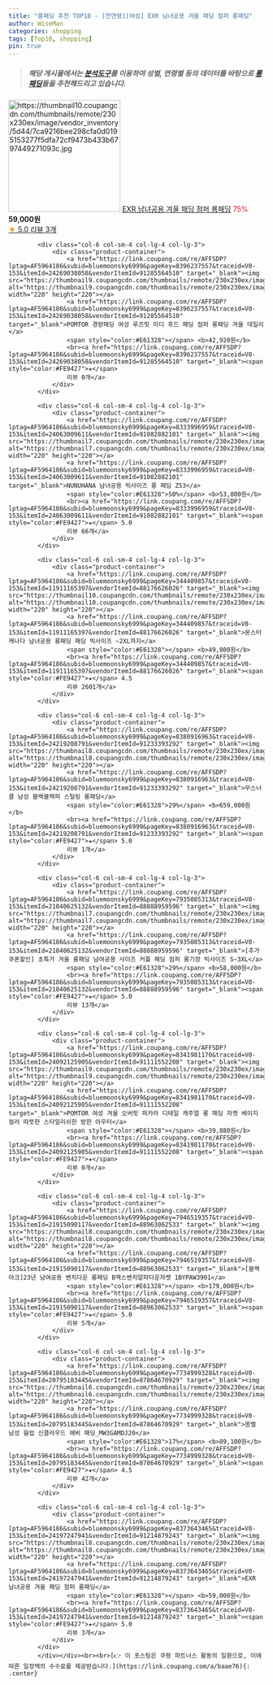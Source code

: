 ```yaml
---
title: "롱패딩 추천 TOP10 - [전연령][여성] EXR 남녀공용 겨울 패딩 점퍼 롱패딩"
author: WiseMan
categories: shopping
tags: [Top10, shopping]
pin: true
---
```


> ##### 해당 게시물에서는 [**분석도구**](https://itemscout.io/)를 이용하여 **성별**, **연령별** 등의 데이터를 바탕으로 [**롱패딩**](https://link.coupang.com/a/baae76)들을 추천해드리고 있습니다.
<div class="container"><div class="row">
            <div class="col-6 col-sm-4 col-lg-4 col-lg-3">
                <div class="product-container">
                    <a href="https://link.coupang.com/re/AFFSDP?lptag=AF5964186&subid=bluemoonsky6999&pageKey=8373643465&traceid=V0-153&itemId=24197247937&vendorItemId=91214879169" target="_blank"><img src="https://thumbnail10.coupangcdn.com/thumbnails/remote/230x230ex/image/vendor_inventory/5d44/7ca9216bee298cfa0d0195153277f5dfa72cf9473b433b6797449271093c.jpg" alt="https://thumbnail10.coupangcdn.com/thumbnails/remote/230x230ex/image/vendor_inventory/5d44/7ca9216bee298cfa0d0195153277f5dfa72cf9473b433b6797449271093c.jpg" width="220" height="220"></a>
                    <a href="https://link.coupang.com/re/AFFSDP?lptag=AF5964186&subid=bluemoonsky6999&pageKey=8373643465&traceid=V0-153&itemId=24197247937&vendorItemId=91214879169" target="_blank">EXR 남녀공용 겨울 패딩 점퍼 롱패딩</a>
                    <span style="color:#E61328">75%</span> <b>59,000원</b>
                    <br><a href="https://link.coupang.com/re/AFFSDP?lptag=AF5964186&subid=bluemoonsky6999&pageKey=8373643465&traceid=V0-153&itemId=24197247937&vendorItemId=91214879169" target="_blank"><span style="color:#FE9427">★</span> 5.0
                    리뷰 3개</a>
                </div>
            </div>
            
            <div class="col-6 col-sm-4 col-lg-4 col-lg-3">
                <div class="product-container">
                    <a href="https://link.coupang.com/re/AFFSDP?lptag=AF5964186&subid=bluemoonsky6999&pageKey=8396237557&traceid=V0-153&itemId=24269038058&vendorItemId=91285564510" target="_blank"><img src="https://thumbnail9.coupangcdn.com/thumbnails/remote/230x230ex/image/vendor_inventory/d3a0/712e15a0610b986dca265882ac4afad8a8030996d34fb70d62ac71beadf5.jpg" alt="https://thumbnail9.coupangcdn.com/thumbnails/remote/230x230ex/image/vendor_inventory/d3a0/712e15a0610b986dca265882ac4afad8a8030996d34fb70d62ac71beadf5.jpg" width="220" height="220"></a>
                    <a href="https://link.coupang.com/re/AFFSDP?lptag=AF5964186&subid=bluemoonsky6999&pageKey=8396237557&traceid=V0-153&itemId=24269038058&vendorItemId=91285564510" target="_blank">POMTOR 경량패딩 여성 루즈핏 미디 후드 패딩 점퍼 롱패딩 겨울 데일리</a>
                    <span style="color:#E61328"></span> <b>42,920원</b>
                    <br><a href="https://link.coupang.com/re/AFFSDP?lptag=AF5964186&subid=bluemoonsky6999&pageKey=8396237557&traceid=V0-153&itemId=24269038058&vendorItemId=91285564510" target="_blank"><span style="color:#FE9427">★</span> 
                    리뷰 0개</a>
                </div>
            </div>
            
            <div class="col-6 col-sm-4 col-lg-4 col-lg-3">
                <div class="product-container">
                    <a href="https://link.coupang.com/re/AFFSDP?lptag=AF5964186&subid=bluemoonsky6999&pageKey=8333996959&traceid=V0-153&itemId=24063009611&vendorItemId=91082882101" target="_blank"><img src="https://thumbnail7.coupangcdn.com/thumbnails/remote/230x230ex/image/vendor_inventory/bf1b/7b6b09ef7758fafa2b34483ea7173bc0ec7247b8203a7a0b6177c427f8f2.png" alt="https://thumbnail7.coupangcdn.com/thumbnails/remote/230x230ex/image/vendor_inventory/bf1b/7b6b09ef7758fafa2b34483ea7173bc0ec7247b8203a7a0b6177c427f8f2.png" width="220" height="220"></a>
                    <a href="https://link.coupang.com/re/AFFSDP?lptag=AF5964186&subid=bluemoonsky6999&pageKey=8333996959&traceid=V0-153&itemId=24063009611&vendorItemId=91082882101" target="_blank">NUNUHANA 남녀공용 빅사이즈 롱 패딩 Z53</a>
                    <span style="color:#E61328">50%</span> <b>53,800원</b>
                    <br><a href="https://link.coupang.com/re/AFFSDP?lptag=AF5964186&subid=bluemoonsky6999&pageKey=8333996959&traceid=V0-153&itemId=24063009611&vendorItemId=91082882101" target="_blank"><span style="color:#FE9427">★</span> 5.0
                    리뷰 66개</a>
                </div>
            </div>
            
            <div class="col-6 col-sm-4 col-lg-4 col-lg-3">
                <div class="product-container">
                    <a href="https://link.coupang.com/re/AFFSDP?lptag=AF5964186&subid=bluemoonsky6999&pageKey=344409857&traceid=V0-153&itemId=11911165397&vendorItemId=88176626026" target="_blank"><img src="https://thumbnail10.coupangcdn.com/thumbnails/remote/230x230ex/image/vendor_inventory/e3cb/f42b17ed627cb7df6920f2dbced567892c91bf59e2c387c4587949d93aaa.jpg" alt="https://thumbnail10.coupangcdn.com/thumbnails/remote/230x230ex/image/vendor_inventory/e3cb/f42b17ed627cb7df6920f2dbced567892c91bf59e2c387c4587949d93aaa.jpg" width="220" height="220"></a>
                    <a href="https://link.coupang.com/re/AFFSDP?lptag=AF5964186&subid=bluemoonsky6999&pageKey=344409857&traceid=V0-153&itemId=11911165397&vendorItemId=88176626026" target="_blank">몬스터캐나다 남녀공용 롱패딩 패딩 빅사이즈 ~2XL까지</a>
                    <span style="color:#E61328"></span> <b>49,800원</b>
                    <br><a href="https://link.coupang.com/re/AFFSDP?lptag=AF5964186&subid=bluemoonsky6999&pageKey=344409857&traceid=V0-153&itemId=11911165397&vendorItemId=88176626026" target="_blank"><span style="color:#FE9427">★</span> 4.5
                    리뷰 2601개</a>
                </div>
            </div>
            
            <div class="col-6 col-sm-4 col-lg-4 col-lg-3">
                <div class="product-container">
                    <a href="https://link.coupang.com/re/AFFSDP?lptag=AF5964186&subid=bluemoonsky6999&pageKey=8380916963&traceid=V0-153&itemId=24219208791&vendorItemId=91233393292" target="_blank"><img src="https://thumbnail8.coupangcdn.com/thumbnails/remote/230x230ex/image/vendor_inventory/998e/2f97c816954f6277f9b5b46df921fdd504c7e85e7f18adc2e0b557bd111d.jpg" alt="https://thumbnail8.coupangcdn.com/thumbnails/remote/230x230ex/image/vendor_inventory/998e/2f97c816954f6277f9b5b46df921fdd504c7e85e7f18adc2e0b557bd111d.jpg" width="220" height="220"></a>
                    <a href="https://link.coupang.com/re/AFFSDP?lptag=AF5964186&subid=bluemoonsky6999&pageKey=8380916963&traceid=V0-153&itemId=24219208791&vendorItemId=91233393292" target="_blank">무스너클 남성 블랙블랙퍼 스틸링 롱패딩</a>
                    <span style="color:#E61328">29%</span> <b>659,000원</b>
                    <br><a href="https://link.coupang.com/re/AFFSDP?lptag=AF5964186&subid=bluemoonsky6999&pageKey=8380916963&traceid=V0-153&itemId=24219208791&vendorItemId=91233393292" target="_blank"><span style="color:#FE9427">★</span> 5.0
                    리뷰 1개</a>
                </div>
            </div>
            
            <div class="col-6 col-sm-4 col-lg-4 col-lg-3">
                <div class="product-container">
                    <a href="https://link.coupang.com/re/AFFSDP?lptag=AF5964186&subid=bluemoonsky6999&pageKey=7935085313&traceid=V0-153&itemId=21840625132&vendorItemId=88888959596" target="_blank"><img src="https://thumbnail7.coupangcdn.com/thumbnails/remote/230x230ex/image/vendor_inventory/1eb9/de55cb212e1ecd794d19167d3963c06b52eccdb93a01252101f666709ede.jpg" alt="https://thumbnail7.coupangcdn.com/thumbnails/remote/230x230ex/image/vendor_inventory/1eb9/de55cb212e1ecd794d19167d3963c06b52eccdb93a01252101f666709ede.jpg" width="220" height="220"></a>
                    <a href="https://link.coupang.com/re/AFFSDP?lptag=AF5964186&subid=bluemoonsky6999&pageKey=7935085313&traceid=V0-153&itemId=21840625132&vendorItemId=88888959596" target="_blank">[추가 쿠폰할인] 초특가 겨울 롱패딩 남여공용 사이즈 커플 패딩 점퍼 롱기장 빅사이즈 S~3XL</a>
                    <span style="color:#E61328">29%</span> <b>58,000원</b>
                    <br><a href="https://link.coupang.com/re/AFFSDP?lptag=AF5964186&subid=bluemoonsky6999&pageKey=7935085313&traceid=V0-153&itemId=21840625132&vendorItemId=88888959596" target="_blank"><span style="color:#FE9427">★</span> 5.0
                    리뷰 13개</a>
                </div>
            </div>
            
            <div class="col-6 col-sm-4 col-lg-4 col-lg-3">
                <div class="product-container">
                    <a href="https://link.coupang.com/re/AFFSDP?lptag=AF5964186&subid=bluemoonsky6999&pageKey=8341981170&traceid=V0-153&itemId=24092125905&vendorItemId=91111552208" target="_blank"><img src="https://thumbnail9.coupangcdn.com/thumbnails/remote/230x230ex/image/vendor_inventory/9498/e54f0bc29e1a3a53f20cb2d857cf26275e4cd8c4a1ea70a53c1b59368650.jpg" alt="https://thumbnail9.coupangcdn.com/thumbnails/remote/230x230ex/image/vendor_inventory/9498/e54f0bc29e1a3a53f20cb2d857cf26275e4cd8c4a1ea70a53c1b59368650.jpg" width="220" height="220"></a>
                    <a href="https://link.coupang.com/re/AFFSDP?lptag=AF5964186&subid=bluemoonsky6999&pageKey=8341981170&traceid=V0-153&itemId=24092125905&vendorItemId=91111552208" target="_blank">POMTOR 여성 겨울 오버핏 퍼카라 디테일 캐주얼 롱 패딩 자켓 베이지 컬러 따뜻한 스타일리쉬한 방한 아우터</a>
                    <span style="color:#E61328"></span> <b>39,880원</b>
                    <br><a href="https://link.coupang.com/re/AFFSDP?lptag=AF5964186&subid=bluemoonsky6999&pageKey=8341981170&traceid=V0-153&itemId=24092125905&vendorItemId=91111552208" target="_blank"><span style="color:#FE9427">★</span> 
                    리뷰 0개</a>
                </div>
            </div>
            
            <div class="col-6 col-sm-4 col-lg-4 col-lg-3">
                <div class="product-container">
                    <a href="https://link.coupang.com/re/AFFSDP?lptag=AF5964186&subid=bluemoonsky6999&pageKey=7946519357&traceid=V0-153&itemId=21915090117&vendorItemId=88963062533" target="_blank"><img src="https://thumbnail8.coupangcdn.com/thumbnails/remote/230x230ex/image/vendor_inventory/300e/acf9134cae2a91ce50def6b9f8ee8ea7132dfb594d28d7f857c79dacb052.jpeg" alt="https://thumbnail8.coupangcdn.com/thumbnails/remote/230x230ex/image/vendor_inventory/300e/acf9134cae2a91ce50def6b9f8ee8ea7132dfb594d28d7f857c79dacb052.jpeg" width="220" height="220"></a>
                    <a href="https://link.coupang.com/re/AFFSDP?lptag=AF5964186&subid=bluemoonsky6999&pageKey=7946519357&traceid=V0-153&itemId=21915090117&vendorItemId=88963062533" target="_blank">[블랙야크]23년 남여공용 벤치다운 롱패딩 B맥스벤치알파다운자켓 1BYPAW3901</a>
                    <span style="color:#E61328"></span> <b>179,000원</b>
                    <br><a href="https://link.coupang.com/re/AFFSDP?lptag=AF5964186&subid=bluemoonsky6999&pageKey=7946519357&traceid=V0-153&itemId=21915090117&vendorItemId=88963062533" target="_blank"><span style="color:#FE9427">★</span> 5.0
                    리뷰 5개</a>
                </div>
            </div>
            
            <div class="col-6 col-sm-4 col-lg-4 col-lg-3">
                <div class="product-container">
                    <a href="https://link.coupang.com/re/AFFSDP?lptag=AF5964186&subid=bluemoonsky6999&pageKey=7734999328&traceid=V0-153&itemId=20795183445&vendorItemId=87864670929" target="_blank"><img src="https://thumbnail6.coupangcdn.com/thumbnails/remote/230x230ex/image/vendor_inventory/bada/db064ecd4ff3402e0ec2eee60fb7331e22ab54d05c37592a7e83981f374f.jpg" alt="https://thumbnail6.coupangcdn.com/thumbnails/remote/230x230ex/image/vendor_inventory/bada/db064ecd4ff3402e0ec2eee60fb7331e22ab54d05c37592a7e83981f374f.jpg" width="220" height="220"></a>
                    <a href="https://link.coupang.com/re/AFFSDP?lptag=AF5964186&subid=bluemoonsky6999&pageKey=7734999328&traceid=V0-153&itemId=20795183445&vendorItemId=87864670929" target="_blank">몽벨 남성 웜업 신클라우드 헤비 패딩_MW3GAMDJ20</a>
                    <span style="color:#E61328">17%</span> <b>89,100원</b>
                    <br><a href="https://link.coupang.com/re/AFFSDP?lptag=AF5964186&subid=bluemoonsky6999&pageKey=7734999328&traceid=V0-153&itemId=20795183445&vendorItemId=87864670929" target="_blank"><span style="color:#FE9427">★</span> 4.5
                    리뷰 42개</a>
                </div>
            </div>
            
            <div class="col-6 col-sm-4 col-lg-4 col-lg-3">
                <div class="product-container">
                    <a href="https://link.coupang.com/re/AFFSDP?lptag=AF5964186&subid=bluemoonsky6999&pageKey=8373643465&traceid=V0-153&itemId=24197247941&vendorItemId=91214879243" target="_blank"><img src="https://thumbnail8.coupangcdn.com/thumbnails/remote/230x230ex/image/vendor_inventory/a75f/07609d824c0916ee6732413546038fef984f66d5695fdecd9d5cf3ef8f60.jpg" alt="https://thumbnail8.coupangcdn.com/thumbnails/remote/230x230ex/image/vendor_inventory/a75f/07609d824c0916ee6732413546038fef984f66d5695fdecd9d5cf3ef8f60.jpg" width="220" height="220"></a>
                    <a href="https://link.coupang.com/re/AFFSDP?lptag=AF5964186&subid=bluemoonsky6999&pageKey=8373643465&traceid=V0-153&itemId=24197247941&vendorItemId=91214879243" target="_blank">EXR 남녀공용 겨울 패딩 점퍼 롱패딩</a>
                    <span style="color:#E61328"></span> <b>59,000원</b>
                    <br><a href="https://link.coupang.com/re/AFFSDP?lptag=AF5964186&subid=bluemoonsky6999&pageKey=8373643465&traceid=V0-153&itemId=24197247941&vendorItemId=91214879243" target="_blank"><span style="color:#FE9427">★</span> 5.0
                    리뷰 3개</a>
                </div>
            </div>
            </div></div><br><br>[👉 이 포스팅은 쿠팡 파트너스 활동의 일환으로, 이에 따른 일정액의 수수료를 제공받습니다.](https://link.coupang.com/a/baae76){: .center}
